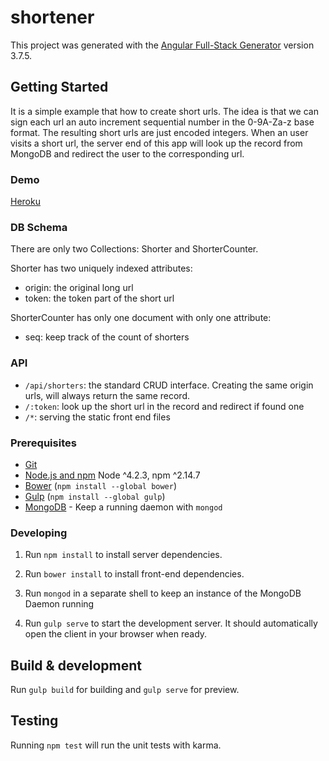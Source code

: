 # shortener

This project was generated with the [Angular Full-Stack Generator](https://github.com/DaftMonk/generator-angular-fullstack) version 3.7.5.

## Getting Started

It is a simple example that how to create short urls. The idea is that we can
sign each url an auto increment sequential number in the 0-9A-Za-z base format.
The resulting short urls are just encoded integers. When an user visits a short
url, the server end of this app will look up the record from MongoDB and
redirect the user to the corresponding url.

### Demo

[Heroku](https://sortnr.herokuapp.com)

### DB Schema

There are only two Collections: Shorter and ShorterCounter.

Shorter has two uniquely indexed attributes:

* origin: the original long url
* token: the token part of the short url

ShorterCounter has only one document with only one attribute:

* seq: keep track of the count of shorters

### API

* `/api/shorters`: the standard CRUD interface. Creating the same origin urls, will
always return the same record.
* `/:token`: look up the short url in the record and redirect if found one
* `/*`: serving the static front end files

### Prerequisites

- [Git](https://git-scm.com/)
- [Node.js and npm](nodejs.org) Node ^4.2.3, npm ^2.14.7
- [Bower](bower.io) (`npm install --global bower`)
- [Gulp](http://gulpjs.com/) (`npm install --global gulp`)
- [MongoDB](https://www.mongodb.org/) - Keep a running daemon with `mongod`

### Developing

1. Run `npm install` to install server dependencies.

2. Run `bower install` to install front-end dependencies.

3. Run `mongod` in a separate shell to keep an instance of the MongoDB Daemon running

4. Run `gulp serve` to start the development server. It should automatically open the client in your browser when ready.

## Build & development

Run `gulp build` for building and `gulp serve` for preview.

## Testing

Running `npm test` will run the unit tests with karma.
